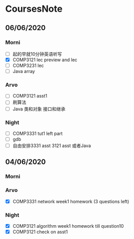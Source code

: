 # CoursesNote

## 06/06/2020

### Morni

- [ ] 起的早就10分钟英语听写
- [x] COMP3121 lec preview and lec
- [ ] COMP3231 lec
- [ ] Java array

### Arvo

- [ ] COMP3121 asst1
- [ ] 刷算法
- [ ] Java 类和对象 接口和继承

### Night

- [ ] COMP3331 tut1 left part
- [ ] gdb
- [ ] 自由安排3331 asst 3121 asst 或者Java

## 04/06/2020

### Morni

### Arvo

- [x] COMP3331 network week1 homework (3 questions left)

### Night

- [x] COMP3121 algorithm week1 homework till question10
- [x] COMP3121 check on asst1
